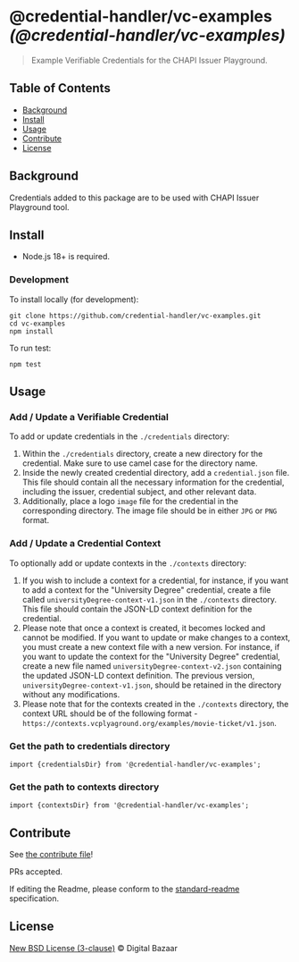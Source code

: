 #  @credential-handler/vc-examples _(@credential-handler/vc-examples)_

> Example Verifiable Credentials for the CHAPI Issuer Playground.

## Table of Contents

- [Background](#background)
- [Install](#install)
- [Usage](#usage)
- [Contribute](#contribute)
- [License](#license)

## Background

Credentials added to this package are to be used with CHAPI Issuer Playground
tool.

## Install

- Node.js 18+ is required.

### Development

To install locally (for development):

```
git clone https://github.com/credential-handler/vc-examples.git
cd vc-examples
npm install
```

To run test:

```
npm test
```

## Usage

### Add / Update a Verifiable Credential

To add or update credentials in the `./credentials` directory:

1. Within the `./credentials` directory, create a new directory for the
credential. Make sure to use camel case for the directory name.
2. Inside the newly created credential directory, add a `credential.json` file.
This file should contain all the necessary information for the credential,
including the issuer, credential subject, and other relevant data.
3. Additionally, place a logo `image` file for the credential in the
corresponding directory. The image file should be in either `JPG` or `PNG`
format.

### Add / Update a Credential Context

To optionally add or update contexts in the `./contexts` directory:

1. If you wish to include a context for a credential, for instance, if you want
to add a context for the "University Degree" credential, create a file called
`universityDegree-context-v1.json` in the `./contexts` directory. This file
should contain the JSON-LD context definition for the credential.
2. Please note that once a context is created, it becomes locked and cannot be
modified. If you want to update or make changes to a context, you must create a
new context file with a new version. For instance, if you want to update the
context for the "University Degree" credential, create a new file named
`universityDegree-context-v2.json` containing the updated JSON-LD context
definition. The previous version, `universityDegree-context-v1.json`, should be
retained in the directory without any modifications.
3. Please note that for the contexts created in the `./contexts` directory, the
context URL should be of the following format -
`https://contexts.vcplyaground.org/examples/movie-ticket/v1.json`.

### Get the path to credentials directory
```
import {credentialsDir} from '@credential-handler/vc-examples';
```

### Get the path to contexts directory
```
import {contextsDir} from '@credential-handler/vc-examples';
```

## Contribute

See [the contribute file](https://github.com/digitalbazaar/bedrock/blob/master/CONTRIBUTING.md)!

PRs accepted.

If editing the Readme, please conform to the
[standard-readme](https://github.com/RichardLitt/standard-readme) specification.

## License

[New BSD License (3-clause)](LICENSE) © Digital Bazaar
